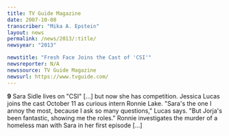 ```yaml
---
title: TV Guide Magazine
date: 2007-10-08
transcriber: "Mika A. Epstein"
layout: news
permalink: /news/2013/:title/
newsyear: "2013"

newstitle: "Fresh Face Joins the Cast of 'CSI'"
newsreporter: N/A
newssource: TV Guide Magazine
newsurl: https://www.tvguide.com/
---
```


**9** Sara Sidle lives on "CSI" [...] but now she has competition. Jessica Lucas joins the cast October 11 as curious intern Ronnie Lake. "Sara's the one I annoy the most, because I ask so many questions," Lucas says. "But Jorja's been fantastic, showing me the roles." Ronnie investigates the murder of a homeless man with Sara in her first episode [...]
